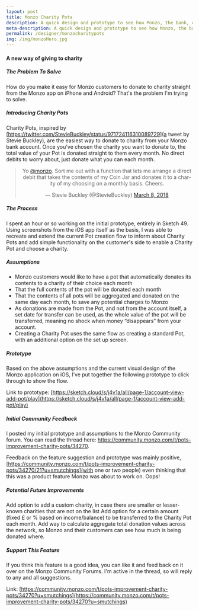 ```yaml
---
layout: post
title: Monzo Charity Pots
description: A quick design and prototype to see how Monzo, the bank, could add charity donations to their Pots system.
meta-description: A quick design and prototype to see how Monzo, the bank, could add charity donations to their Pots system.
permalink: /designer/monzocharitypots
img: /img/monzoHero.jpg
---
```


#### A new way of giving to charity

##### The Problem To Solve

How do you make it easy for Monzo customers to donate to charity straight from the Monzo app on iPhone and Android? That's the problem I'm trying to solve.

##### Introducing Charity Pots

Charity Pots, inspired by [https://twitter.com/StevieBuckley/status/971724116310089729](a tweet by Stevie Buckley), are the easiest way to donate to charity from your Monzo bank account. Once you've chosen the charity you want to donate to, the total value of your Pot is donated straight to them every month. No direct debits to worry about, just donate what you can each month.

<center>
  <blockquote class="twitter-tweet" data-lang="en"><p lang="en" dir="ltr">Yo <a href="https://twitter.com/monzo?ref_src=twsrc%5Etfw">@monzo</a>. Sort me out with a function that lets me arrange a direct debit that takes the contents of my Coin Jar and donates it to a charity of my choosing on a monthly basis. Cheers.</p>&mdash; Stevie Buckley (@StevieBuckley) <a href="https://twitter.com/StevieBuckley/status/971724116310089729?ref_src=twsrc%5Etfw">March 8, 2018</a></blockquote> <script async src="https://platform.twitter.com/widgets.js" charset="utf-8"></script>
</center>

##### The Process

I spent an hour or so working on the initial prototype, entirely in Sketch 49. Using screenshots from the iOS app itself as the basis, I was able to recreate and extend the current Pot creation flow to inform about Charity Pots and add simple functionality on the customer's side to enable a Charity Pot and choose a charity.

##### Assumptions

- Monzo customers would like to have a pot that automatically donates its contents to a charity of their choice each month
- That the full contents of the pot will be donated each month
- That the contents of all pots will be aggregated and donated on the same day each month, to save any potential charges to Monzo
- As donations are made from the Pot, and not from the account itself, a set date for transfer can be used, as the whole value of the pot will be transferred, meaning no shock when money “disappears” from your account.
- Creating a Charity Pot uses the same flow as creating a standard Pot, with an additional option on the set up screen.

##### Prototype

Based on the above assumptions and the current visual design of the Monzo application on iOS, I’ve put together the following prototype to click through to show the flow.

Link to prototype: [https://sketch.cloud/s/j4v1a/all/page-1/account-view-add-pot/play](https://sketch.cloud/s/j4v1a/all/page-1/account-view-add-pot/play)

##### Initial Community Feedback

I posted my initial prototype and assumptions to the Monzo Community forum. You can read the thread here: https://community.monzo.com/t/pots-improvement-charity-pots/34270.

Feedback on the feature suggestion and prototype was mainly positive, [https://community.monzo.com/t/pots-improvement-charity-pots/34270/21?u=smutchings](with one or two people) even thinking that this was a product feature Monzo was about to work on. Oops!

##### Potential Future Improvements

Add option to add a custom charity, in case there are smaller or lesser-known charities that are not on the list
Add option for a certain amount (fixed £ or % based on income/balance) to be transferred to the Charity Pot each month.
Add way to calculate aggregate total donation values across the network, so Monzo and their customers can see how much is being donated where.

##### Support This Feature

If you think this feature is a good idea, you can like it and feed back on it over on the Monzo Community Forums. I'm active in the thread, so will reply to any and all suggestions.

Link: [https://community.monzo.com/t/pots-improvement-charity-pots/34270?u=smutchings](https://community.monzo.com/t/pots-improvement-charity-pots/34270?u=smutchings)

